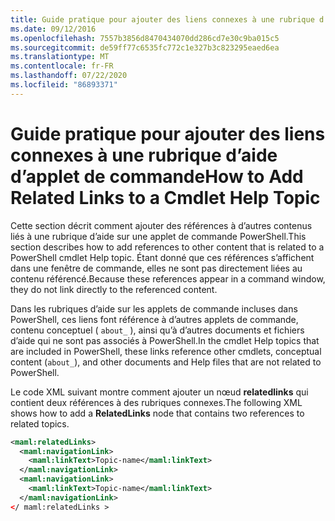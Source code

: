 ```yaml
---
title: Guide pratique pour ajouter des liens connexes à une rubrique d’aide d’applet de commande
ms.date: 09/12/2016
ms.openlocfilehash: 7557b3856d8470434070dd286cd7e30c9ba015c5
ms.sourcegitcommit: de59ff77c6535fc772c1e327b3c823295eaed6ea
ms.translationtype: MT
ms.contentlocale: fr-FR
ms.lasthandoff: 07/22/2020
ms.locfileid: "86893371"
---
```

# <a name="how-to-add-related-links-to-a-cmdlet-help-topic"></a><span data-ttu-id="54ef5-102">Guide pratique pour ajouter des liens connexes à une rubrique d’aide d’applet de commande</span><span class="sxs-lookup"><span data-stu-id="54ef5-102">How to Add Related Links to a Cmdlet Help Topic</span></span>

<span data-ttu-id="54ef5-103">Cette section décrit comment ajouter des références à d’autres contenus liés à une rubrique d’aide sur une applet de commande PowerShell.</span><span class="sxs-lookup"><span data-stu-id="54ef5-103">This section describes how to add references to other content that is related to a PowerShell cmdlet Help topic.</span></span> <span data-ttu-id="54ef5-104">Étant donné que ces références s’affichent dans une fenêtre de commande, elles ne sont pas directement liées au contenu référencé.</span><span class="sxs-lookup"><span data-stu-id="54ef5-104">Because these references appear in a command window, they do not link directly to the referenced content.</span></span>

<span data-ttu-id="54ef5-105">Dans les rubriques d’aide sur les applets de commande incluses dans PowerShell, ces liens font référence à d’autres applets de commande, contenu conceptuel ( `about_` ), ainsi qu’à d’autres documents et fichiers d’aide qui ne sont pas associés à PowerShell.</span><span class="sxs-lookup"><span data-stu-id="54ef5-105">In the cmdlet Help topics that are included in PowerShell, these links reference other cmdlets, conceptual content (`about_`), and other documents and Help files that are not related to PowerShell.</span></span>

<span data-ttu-id="54ef5-106">Le code XML suivant montre comment ajouter un nœud **relatedlinks** qui contient deux références à des rubriques connexes.</span><span class="sxs-lookup"><span data-stu-id="54ef5-106">The following XML shows how to add a **RelatedLinks** node that contains two references to related topics.</span></span>

```xml
<maml:relatedLinks>
  <maml:navigationLink>
    <maml:linkText>Topic-name</maml:linkText>
  </maml:navigationLink>
  <maml:navigationLink>
    <maml:linkText>Topic-name</maml:linkText>
  </maml:navigationLink>
</ maml:relatedLinks >
```
